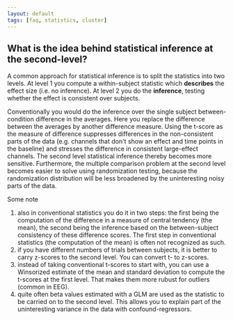 ```yaml
---
layout: default
tags: [faq, statistics, cluster]
---
```


## What is the idea behind statistical inference at the second-level?

A common approach for statistical inference is to split the statistics into two levels. At level 1 you compute a within-subject statistic which **describes** the effect size (i.e. no inference). At level 2 you do the **inference**, testing whether the effect is consistent over subjects. 

Conventionally you would do the inference over the single subject between-condition difference in the averages. Here you replace the difference between the averages by another difference measure. Using the t-score as the measure of difference suppresses differences in the non-consistent parts of the data (e.g. channels that don't show an effect and time points in the baseline) and stresses the difference in consistent large-effect channels. The second level statistical inference thereby becomes more sensitive. Furthermore, the multiple comparison problem at the second level becomes easier to solve using randomization testing, because the randomization distribution will be less broadened by the uninteresting noisy parts of the data.

Some note

 1.  also in conventional statistics you do it in two steps: the first being the computation of the difference in a measure of central tendency (the mean), the second being the inference based on the between-subject consistency of these difference scores. The first step in conventional statistics (the computation of the mean) is often not recognized as such.
 2.  if you have different numbers of trials between subjects, it is better to carry z-scores to the second level. You can convert t- to z-scores.
 3.  instead of taking conventional t-scores to start with, you can use a Winsorized estimate of the mean and standard deviation to compute the t-scores at the first level. That makes them more rubust for outliers (common in EEG).
 4.  quite often beta values estimated with a GLM are used as the statistic to be carried on to the second level. This allows you to explain part of the uninteresting variance in the data with confound-regressors.  

